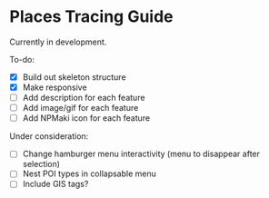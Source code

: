 # Places Tracing Guide

Currently in development.

To-do:

- [X] Build out skeleton structure
- [X] Make responsive
- [ ] Add description for each feature
- [ ] Add image/gif for each feature
- [ ] Add NPMaki icon for each feature

Under consideration:

- [ ] Change hamburger menu interactivity (menu to disappear after selection) 
- [ ] Nest POI types in collapsable menu
- [ ] Include GIS tags?
